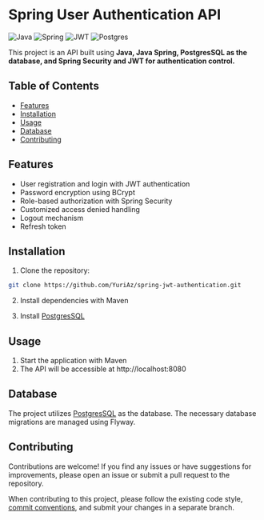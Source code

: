 # Spring User Authentication API

![Java](https://img.shields.io/badge/java-%23ED8B00.svg?style=for-the-badge&logo=openjdk&logoColor=white)
![Spring](https://img.shields.io/badge/spring-%236DB33F.svg?style=for-the-badge&logo=spring&logoColor=white)
![JWT](https://img.shields.io/badge/JWT-black?style=for-the-badge&logo=JSON%20web%20tokens)
![Postgres](https://img.shields.io/badge/postgres-%23316192.svg?style=for-the-badge&logo=postgresql&logoColor=white)


This project is an API built using **Java, Java Spring, PostgresSQL as the database, and Spring Security and JWT for authentication control.**

## Table of Contents

- [Features](#features)
- [Installation](#installation)
- [Usage](#usage)
- [Database](#database)
- [Contributing](#contributing)


## Features
* User registration and login with JWT authentication
* Password encryption using BCrypt
* Role-based authorization with Spring Security
* Customized access denied handling
* Logout mechanism
* Refresh token

## Installation

1. Clone the repository:

```bash
git clone https://github.com/YuriAz/spring-jwt-authentication.git
```

2. Install dependencies with Maven

3. Install [PostgresSQL](https://www.postgresql.org/)

## Usage

1. Start the application with Maven
2. The API will be accessible at http://localhost:8080

## Database
The project utilizes [PostgresSQL](https://www.postgresql.org/) as the database. The necessary database migrations are managed using Flyway.

## Contributing

Contributions are welcome! If you find any issues or have suggestions for improvements, please open an issue or submit a pull request to the repository.

When contributing to this project, please follow the existing code style, [commit conventions](https://www.conventionalcommits.org/en/v1.0.0/), and submit your changes in a separate branch.
